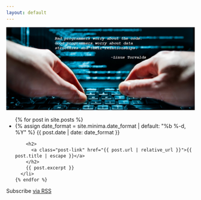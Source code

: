 ```yaml
---
layout: default
---
```


![Linus Torvalds Quote](img/index/linusquote.png)

<div class="home">

  <ul class="post-list">
    {% for post in site.posts %}
      <li>
        {% assign date_format = site.minima.date_format | default: "%b %-d, %Y" %}
        <span class="post-meta">{{ post.date | date: date_format }}</span>

        <h2>
          <a class="post-link" href="{{ post.url | relative_url }}">{{ post.title | escape }}</a>
        </h2>
		{{ post.excerpt }}
      </li>
    {% endfor %}
  </ul>

  <p class="rss-subscribe">Subscribe <a href="{{ "/feed.xml" | relative_url }}">via RSS</a></p>

</div>
